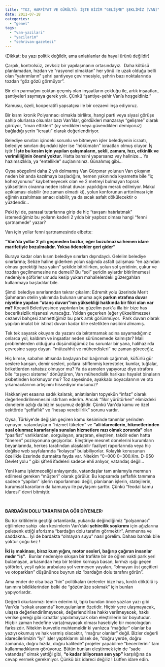 ```yaml
---
title: "TOZ, HARFİYAT VE GÜRÜLTÜ: İŞTE BİZİM “GELİŞME” ŞEKLİMİZ [VAN]"
date: 2011-07-18
categories: 
  - "genel"
tags: 
  - "van-yazilari"
  - "yazilarim"
  - "sehrivan-gazetesi"
---
```


(Dikkat: bu yazı politik değildir, ama anlatılanlar da hayal ürünü değildir)  
  
Çarpık, kontrolsüz, zevksiz bir yapılaşmanın ortasındayız.  Daha kötüsü planlamadan, hızdan ve “rasyonel olmaktan” her yönü ile uzak olduğu belli olan “yatırımların” şehri şantiyeye çevirmesiyle, şehrin bazı noktalarında tozdan “göz gözü görmüyor”.  
  
Bir elin parmağını çoktan geçmiş olan inşaatların çokluğu ile, artık inşaatları, şantiyeleri saymaya gerek yok. Çünkü “şantiye-şehir Van’a hoşgeldiniz.”  
  
Kamusu, özeli, kooperatifi yapsatçısı ile bir cezaevi inşa ediyoruz.  
  
Bir kısmı kronik Polyannacı olmakla birlikte, hangi parti veya siyasi görüşe sahip olurlarsa olsunlar bazı Van’lılar, gördükleri manzarayı “gelişme” olarak görüyor, “iman ettikleri” (oy verdikleri veya güvendikleri demiyoruz) bağladığı yerin “icraatı” olarak değerlendiriyor.  
  
Belediye sınırları içindeki sorunlu ve bitmeyen işler belediyenin icraatı, belediye sınırları dışındaki işler ise “hökümatın” icraatları olmuş oluyor. İş iştir ! **İşte bu kesim için yapılan çalışmaların, şekli, zamanı, hızı, etkinlik ve verimliliğinin önemi yoktur.** Hatta bahsini yaparsanız vay halinize… Ya hazımsızlıkla, ya “entellikle” suçlanırsınız. Günahmış gibi…  
  
Oysa sözgelimi daha 2 yılı dolmamış Van Gürpınar yolunun Van çıkışının neden bir anda kazılmaya başladığını, hemen yakınında kıyamette bile “iç kohezyonunu” kaybetmeyecek olan ve 2 metreyi bulmayan toprak yükseltinin civarına neden istinat duvarı yapıldığını merak edilmiyor. Makul açıklaması olabilir (ne zaman olmadı ki), yolun konforunun arttırılması için eğimin azaltılması amacı olabilir, ya da sıcak asfalt dökülecektir o yüzdendir…  
  
Peki iyi de, parasal tutarlarına girip de hiç “tavşanı hatırlatmak” istemediğimiz bu yolların kaderi 2 yılda bir yapboz olması hangi “fenni şartnamede” yazar?  
  
Van için yollar fenni şartnamesinde elbette:  
  
**“Van'da yollar 2 yılı geçmeden bozlur, eğer bozulmazsa hemen idare marifetiyle bozulmalıdır. Yoksa ödenekler geri gider”**  
  
Buraya kadar olan kısım belediye sınırları dışındaydı. Gelelim belediye sınırlarına; Sebze haline giderken yolun sağında asfalt çalışması “en azından olması gerektiği hıza yakın” şekilde bitirilirken, yolun sol şeridinin, çukur ve tozdan geçilmemesine ne demeli? Bu “sol” şeridin aylardır bitirilmemesi nedeniyle şöförler umudu kesip yukarı mahallelerdeki güzergahları kullanmaya başladılar bile.  
  
Şimdi belediye sınırlarından tekrar çıkalım: Edremit yolu üzerinde Merit Şahmaran otelin yakınında bulunan umuma açık **parkın etrafına duvar niyetine yapılan “utanç duvarı”nın yüksekliği hakkında bir fikri olan var mı?** Kocaeli Belediyesince yaptırılan bu güzelim park'a illa bir bize has beceriksizlik nişanesi vuracağız. Yoldan geçerken (eğer yükseltimezse) cezaevi bahçesi zannettiğimiz bu park artık görünmüyor.  Park duvarı olarak yapılan imalat bir istinat duvarı kadar bile estetikten nasibini almamış.  
  
Tek tek sayarak okuyanı da yazanı da bıktırmamak adına sayamadığımız onlarca yol, kaldırım ve inşaatlar neden sürüncemede kalmıştır? Mali problemlerden olduğunu düşündüğümüz bu sorunlar bir yana, halihazırda çevresine saygı duyan  “müteahhit ve mühendisleri” ne zaman göreceğiz.  
  
Hiç kimse, sabahın altısında başlayan bol bağırmalı çağırmalı, küfürlü gür seslere karışan, demir sesleri, yollara istiflenmiş keresteler, kumlar, tuğlalar, briketlerden rahatsız olmuyor mu? Ya da asmolen yapıyoruz diye straforu bile “taşıyıcı sisteme” dönüştüren, Van mühendislik harikası hayalet binaların akıbetinden korkmuyor mu? Toz sayesinde, ayakkabı boyacılarının ve oto yıkamacılarının artışınını hissediyor musunuz?  
  
Hakkaniyet esasına sadık kalarak, anlatılanları topyekün “infaz” olarak değerlendirilmemesini istirham ederim. Ancak “fikir yürütürken” elimizdeki donelerin azlığı da bizim suçumuz değildir. Çünkü Van'da kamu ve özel sektörde “şeffaflık” ve “hesap verebilirlik” sorunu vardır.  
  
Oysa, Türkiye'de değişim geçiren kamu kesiminde tanımlar yerinden oynuyor. vatandaşların “hizmet tüketen” ve **“ali idarecilerin, hikmetlerinden sual olunmaz kararlarıyla sunulan hizmetlere razı olmak zorunda”** olan “pasifist” varlıklardan, sorgulayan, araştıran, eleştiren, takdir eden hatta “öneren” pozisyonuna geçiyorlar.  Eleştiriye mesnet donelerini kurumların beyanlarında, herkes tarafından ulaşılabilir faaliyet raporlarında veya hiç değilse web sayfalarında “kolayca” bulabiliyorlar. Kolaylık konusunun özellikle üzerinde durmakta fayda var. Nitekim “0+000 0+300.Km. D-950 Devlet yolu “ gibi şifreli ifadeleri sadece ehli anlıyor, vatandaş değil…  
  
Yeni kamu işletmeceliği anlayışında, vatandaşlar tam anlamıyla memnun edilmesi gereken “müşteri” olarak görülür. Bu kapsamda şeffaflık tanımına sadece “yapılan” işlerin raporlanması değil, planlanan işlerin, statejilerin, kurumsal kararların da kamuoyu ile paylaşımı şarttır. Çünkü “feodal kamu idaresi” devri bitmiştir.  
  
   
  
**BARDAĞIN DOLU TARAFINI DA GÖR DİYENLER:**  
  
Bu tür kritiklerin geçtiği ortamlarda, yukarıda değindiğimiz “polyannacı” eğilimlere sahip  olan kesimlerin Van'daki **şehircilik soykırımı** için ağızlarına pelesenk ettiği aforizma “bardağın dolu tarafını görmektir”. Ammenna ve saddakna… İyi de bardakta “olmayan suyu” nasıl görelim. Dahası bardak bile yoktur çoğu kez !  
  
**İki iş makinası, biraz kum yığını, motor sesleri, bağırıp çağıran insanlar mıdır “iş”**.  Bunlar nedeniyle sıkışan bir trafikte bir de öğlen vakti park yeri bulamayan, arkasından hep bir telden kornaya basan, kırmızı ışığı geçen şöförleri, yeşil ışıkta arabalara yol vermeyen yayaları, “olmayan üst geçitleri ve otoparkları” düşününce buyrun siz “bardağın dolu tarafını görün”.  
  
Ama ender de olsa bazı “hin” politikaları üretenler bize has, kırdılı döktülü iş tanımını bildiklerinden belki de “gözümüze sokmak” için bunları yapıyorlardır.  
  
Değerli okurlarımızı temin ederim ki, tıpkı bundan önce yazılan yazı gibi Van'da “sokak arasında” konuşulanların özetidir. Hiçbir yere ulaşmayacak, ulaşsa değerlendirilmeyecek, değerlendirilse hakkı verilmeyecek, hakkı verilse gereği gibi icraatlar yapılamaycak olan eleştirilerin bir boyutudur. Hiçbir zaman hedefine var(a)mayacak olması hasebiyle bir monologdan farksızdır. Nitekim kuvvetle muhtemeldir ki yanlızca “mağdur” olanlar bu yazıyı okumuş ve hak vermiş olacaktır, “mağrur olanlar” değil. Bizler değerli idarecilerimizin “iyi” işler yaptıklarını bilsek de, “doğru yerde, doğru zamanda, doğru hızda, doğru kalitede” projeler yapabilme “becerilerini” tam kullanmadıklarını görüyoruz. Bütün bunları eleştirmek için de “sade vatandaş” olmak yettiği gibi, **“o kadar biliyorsan sen yap”** karşılığına da cevap vermek gerekmiyor. Çünkü biz idareci değiliz ! Lütfen idare edin.
